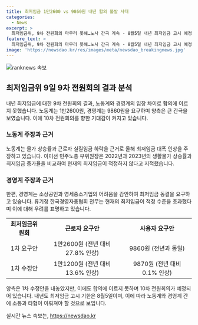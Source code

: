 ```yaml
---
title: 최저임금 1만2600 vs 9860원 내년 합의 불발 사태
categories:
  - News
excerpt: >
  최저임금위, 9차 전원회의 마무리 못해…노사 간극 계속 - 8월5일 내년 최저임금 고시 예정이지만, 노동과 경영계의 견해는 크게 갈려 나타남. 노동계는 최저임금 1만2600원 요구하며 물가 상승과 실질임금 하락을 우려하고, 반면 경영계는 경제 상황의 어려움을 들어 동결을 주장. 양측의 1차 수정안도 합의에 이르지 못하고, 10차 회의가 예정돼 있는 가운데 논의가 계속될 예정. (150자)
feature_text: >
  최저임금위, 9차 전원회의 마무리 못해…노사 간극 계속 - 8월5일 내년 최저임금 고시 예정이지만, 노동과 경영계의 견해는 크게 갈려 나타남. 노동계는 최저임금 1만2600원 요구하며 물가 상승과 실질임금 하락을 우려하고, 반면 경영계는 경제 상황의 어려움을 들어 동결을 주장. 양측의 1차 수정안도 합의에 이르지 못하고, 10차 회의가 예정돼 있는 가운데 논의가 계속될 예정. (150자)
image: 'https://newsdao.kr/res/images/meta/newsdao_breakingnews.jpg'
---
```


<p><img src="https://newsdao.kr/res/images/meta/newsdao_breakingnews.jpg" alt="ranknews 속보" /></p>

<h2 data-ke-size="size26">최저임금위 9일 9차 전원회의 결과 분석</h2>

<p data-ke-size="size16">내년 최저임금에 대한 9차 전원회의 결과, 노동계와 경영계의 입장 차이로 합의에 이르지 못했습니다. 노동계는 1만2600원, 경영계는 9860원을 요구하며 양측은 큰 간극을 보였습니다. 이에 10차 전원회의를 향한 기대감이 커지고 있습니다.</p>

<h3 data-ke-size="size24">노동계 주장과 근거</h3>

<p data-ke-size="size16">노동계는 물가 상승률과 근로자 실질임금 하락을 근거로 올해 최저임금 대폭 인상을 주장하고 있습니다. 이미선 민주노총 부위원장은 2022년과 2023년의 생활물가 상승률과 최저임금 증가율을 비교하여 현재의 최저임금이 적정하지 않다고 지적했습니다.</p>

<h3 data-ke-size="size24">경영계 주장과 근거</h3>

<p data-ke-size="size16">한편, 경영계는 소상공인과 영세중소기업의 어려움을 감안하여 최저임금 동결을 요구하고 있습니다. 류기정 한국경영자총협회 전무는 현재의 최저임금이 적정 수준을 초과했다며 이에 대해 우려를 표명하고 있습니다.</p>

<table>
    <tbody>
        <tr>
            <td style="text-align: center; height: 17px;"><b>최저임금위원회</b></td>
            <td style="text-align: center; height: 17px;"><b>근로자 요구안</b></td>
            <td style="text-align: center; height: 17px;"><b>사용자 요구안</b></td>
        </tr>
        <tr>
            <td style="text-align: center; height: 17px;">1차 요구안</td>
            <td style="text-align: center; height: 17px;">1만2600원 (전년 대비 27.8% 인상)</td>
            <td style="text-align: center; height: 17px;">9860원 (전년과 동일)</td>
        </tr>
        <tr>
            <td style="text-align: center; height: 17px;">1차 수정안</td>
            <td style="text-align: center; height: 17px;">1만1200원 (전년 대비 13.6% 인상)</td>
            <td style="text-align: center; height: 17px;">9870원 (전년 대비 0.1% 인상)</td>
        </tr>
    </tbody>
</table>

<p data-ke-size="size16">양측은 1차 수정안을 내놓았지만, 이에도 합의에 이르지 못하며 10차 전원회의가 예정되어 있습니다. 내년도 최저임금 고시 기한은 8월5일이며, 이에 따라 노동계와 경영계 간에 소통과 타협이 이뤄져야 할 것으로 보입니다.</p>
실시간 뉴스 속보는, <a href="https://newsdao.kr" rel="dofollow">https://newsdao.kr</a>


